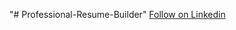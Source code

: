 "# Professional-Resume-Builder" 
[Follow on Linkedin](https://www.linkedin.com/in/muhammad-rohan-mirza/)
